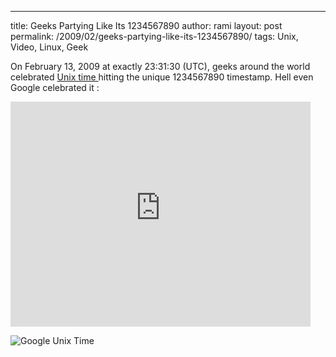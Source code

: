 ---
title: Geeks Partying Like Its 1234567890
author: rami
layout: post
permalink: /2009/02/geeks-partying-like-its-1234567890/
tags: Unix, Video, Linux, Geek 

On February 13, 2009 at exactly 23:31:30 (UTC), geeks around the world celebrated [Unix time ](http://en.wikipedia.org/wiki/Unix_time) hitting the unique 1234567890 timestamp. Hell even Google celebrated it :

<iframe width="480" height="360" src="https://www.youtube-nocookie.com/embed/85EnRLs4ilY?rel=0" frameborder="0" allowfullscreen></iframe>


![Google Unix Time]({filename}/images/google-unix-time-1234567890.jpg)
